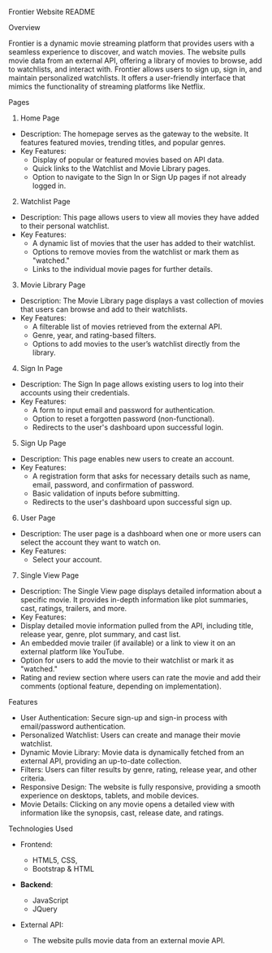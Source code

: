 Frontier Website README

Overview

Frontier is a dynamic movie streaming platform that provides users with a seamless experience to discover, and watch movies. 
The website pulls movie data from an external API, offering a library of movies to browse, add to watchlists, and interact with. 
Frontier allows users to sign up, sign in, and maintain personalized watchlists. 
It offers a user-friendly interface that mimics the functionality of streaming platforms like Netflix.


Pages

 1. Home Page
   - Description: The homepage serves as the gateway to the website. It features featured movies, trending titles, and popular genres.
   - Key Features:
     - Display of popular or featured movies based on API data.
     - Quick links to the Watchlist and Movie Library pages.
     - Option to navigate to the Sign In or Sign Up pages if not already logged in.

 2. Watchlist Page
   - Description: This page allows users to view all movies they have added to their personal watchlist.
   - Key Features:
     - A dynamic list of movies that the user has added to their watchlist.
     - Options to remove movies from the watchlist or mark them as "watched."
     - Links to the individual movie pages for further details.

 3. Movie Library Page
   - Description: The Movie Library page displays a vast collection of movies that users can browse and add to their watchlists.
   - Key Features:
     - A filterable list of movies retrieved from the external API.
     - Genre, year, and rating-based filters.
     - Options to add movies to the user’s watchlist directly from the library.
   
 4. Sign In Page
   - Description: The Sign In page allows existing users to log into their accounts using their credentials.
   - Key Features:
     - A form to input email and password for authentication.
     - Option to reset a forgotten password (non-functional).
     - Redirects to the user's dashboard upon successful login.

 5. Sign Up Page
   - Description: This page enables new users to create an account.
   - Key Features:
     - A registration form that asks for necessary details such as name, email, password, and confirmation of password.
     - Basic validation of inputs before submitting.
     - Redirects to the user's dashboard upon successful sign up.

 6. User Page
   - Description: The user page is a dashboard when one or more users can select the account they want to watch on.
   - Key Features:
     - Select your account.

  7. Single View Page
   - Description: The Single View page displays detailed information about a specific movie. It provides in-depth information like plot summaries, cast, ratings, trailers, and more.
   - Key Features:
   - Display detailed movie information pulled from the API, including title, release year, genre, plot summary, and cast list.
   - An embedded movie trailer (if available) or a link to view it on an external platform like YouTube.
   - Option for users to add the movie to their watchlist or mark it as "watched."
   - Rating and review section where users can rate the movie and add their comments (optional feature, depending on implementation).

 Features

- User Authentication: Secure sign-up and sign-in process with email/password authentication.
- Personalized Watchlist: Users can create and manage their movie watchlist.
- Dynamic Movie Library: Movie data is dynamically fetched from an external API, providing an up-to-date collection.
- Filters: Users can filter results by genre, rating, release year, and other criteria.
- Responsive Design: The website is fully responsive, providing a smooth experience on desktops, tablets, and mobile devices.
- Movie Details: Clicking on any movie opens a detailed view with information like the synopsis, cast, release date, and ratings.


Technologies Used

- Frontend:
  - HTML5, CSS,  
  - Bootstrap & HTML

- **Backend**:
  - JavaScript
  - JQuery

- External API:
  - The website pulls movie data from an external movie API.
